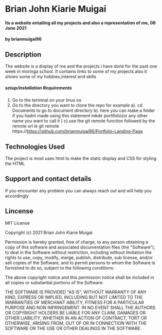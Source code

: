 # Brian John Kiarie Muigai

#### Its a website entailing all my projects and also a representation of me, 08 June 2021

#### by **brianmuigai96**

## Description
The website is a display of me and the projects i have done for the past one week in moringa school. It contains links to some of my projects also it shows some of my hobbies,interest and skills

##### setup/installation Requirements
1. Go to the terminal on your linux os
2. Go to the directory you want to clone the repo for example
     a). cd Documents to go to document directory
     b). here you can make a folder if you hadnt made using this statement mkdir portifolio(or any other name you want to call it )
     c).use the git remote function followed by the remote url ie git remote https://https://github.com/brianmuigai96/Portfolio-Landing-Page

## Technologies Used
The project is most uses html to make the static display and CSS for styling the HTML

## Support and contact details
If you encounter any problem you can always reach out and will help you accordingly

## Lincense
MIT License

Copyright (c) 2021 Brian John Kiarie Muigai

Permission is hereby granted, free of charge, to any person obtaining a copy
of this software and associated documentation files (the "Software"), to deal
in the Software without restriction, including without limitation the rights
to use, copy, modify, merge, publish, distribute, sub license, and/or sell
copies of the Software, and to permit persons to whom the Software is
furnished to do so, subject to the following conditions:

The above copyright notice and this permission notice shall be included in all
copies or substantial portions of the Software.

THE SOFTWARE IS PROVIDED "AS IS", WITHOUT WARRANTY OF ANY KIND, EXPRESS OR
IMPLIED, INCLUDING BUT NOT LIMITED TO THE WARRANTIES OF MERCHANT ABILITY,
FITNESS FOR A PARTICULAR PURPOSE AND NON INFRINGEMENT. IN NO EVENT SHALL THE
AUTHORS OR COPYRIGHT HOLDERS BE LIABLE FOR ANY CLAIM, DAMAGES OR OTHER
LIABILITY, WHETHER IN AN ACTION OF CONTRACT, TORT OR OTHERWISE, ARISING FROM,
OUT OF OR IN CONNECTION WITH THE SOFTWARE OR THE USE OR OTHER DEALINGS IN THE
SOFTWARE.
